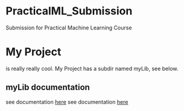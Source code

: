 # PracticalML_Submission
Submission for Practical Machine Learning Course


# My Project
is really really cool. My Project has a subdir named myLib, see below.

## myLib documentation
see documentation [here](PML.rmd)
see documentation [here](PML.html)
